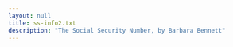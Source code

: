 ```yaml
---
layout: null
title: ss-info2.txt
description: "The Social Security Number, by Barbara Bennett"
---
```

